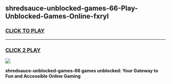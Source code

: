 
## shredsauce-unblocked-games-66-Play-Unblocked-Games-Online-fxryl
<h3>
<a href="https://premium76.site?title=shredsauce-unblocked-games-66&ref=24A">CLICK TO PLAY</a></h3>
<hr>

<h3>
<a href="https://premium76.site?title=shredsauce-unblocked-games-66&ref=24A">CLICK 2 PLAY</a>
  
</h3>

<a href="https://premium76.site?title=shredsauce-unblocked-games-66&ref=24A"><img src="https://clearcache.store/games.png"></a>


**shredsauce-unblocked-games-66 games unblocked: Your Gateway to Fun and Accessible Online Gaming**
